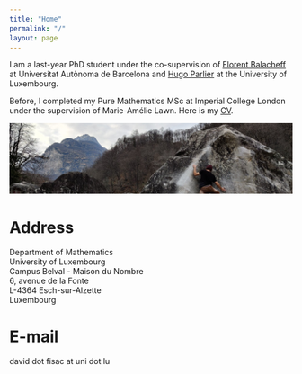 ```yaml
---
title: "Home"
permalink: "/"
layout: page
---
```


I am a last-year PhD student under the co-supervision of <a href="https://mat.uab.cat/~fbalacheff/"> Florent Balacheff</a> at Universitat Autònoma de Barcelona and <a href="https://math.uni.lu/parlier/"> Hugo Parlier</a> at the University of Luxembourg.

Before, I completed my Pure Mathematics MSc at Imperial College London under the supervision of Marie-Amélie Lawn.
Here is my <a href="/CV.pdf" class="image fit">CV</a>.

![alt text](https://github.com/dfisac/dfisac.github.io/blob/master/guix.jpg?raw=true)

# Address
Department of Mathematics  
University of Luxembourg  
Campus Belval - Maison du Nombre  
6, avenue de la Fonte  
L-4364 Esch-sur-Alzette  
Luxembourg

# E-mail
david dot fisac at uni dot lu



